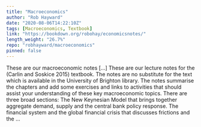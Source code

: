 ```yaml
---
title: "Macroeconomics"
author: "Rob Hayward"
date: "2020-08-06T14:22:10Z"
tags: [Macroeconomics, Textbook]
link: "https://bookdown.org/robohay/economicsnotes/"
length_weight: "26.7%"
repo: "robhayward/macroeconomics"
pinned: false
---
```


These are our macroeconomic notes [...] These are our lecture notes for the (Carlin and Soskice 2015) textbook. The notes are no substitute for the text which is available in the University of Brighton library. The notes summarise the chapters and add some exercises and links to activities that should assist your understanding of these key macroeconomic topics. There are three broad sections: The New Keynesian Model that brings together aggregate demand, supply and the central bank policy response. The financial system and the global financial crisis that discusses frictions and the ...
